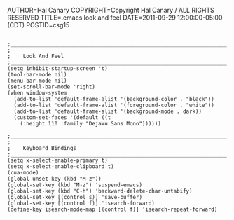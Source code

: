 AUTHOR=Hal Canary
COPYRIGHT=Copyright Hal Canary / ALL RIGHTS RESERVED
TITLE=.emacs look and feel
DATE=2011-09-29 12:00:00-05:00 (CDT)
POSTID=csg15

<pre><code>
;_____________________________________________________________________
;
;	 Look And Feel
;_____________________________________________________________________
(setq inhibit-startup-screen 't)
(tool-bar-mode nil)
(menu-bar-mode nil)
(set-scroll-bar-mode 'right)
(when window-system
  (add-to-list 'default-frame-alist '(background-color . &quot;black&quot;))
  (add-to-list 'default-frame-alist '(foreground-color . &quot;white&quot;))
  (add-to-list 'default-frame-alist '(background-mode . dark))
  (custom-set-faces '(default ((t
    (:height 110 :family &quot;DejaVu Sans Mono&quot;))))))

;_____________________________________________________________________
;
;	 Keyboard Bindings
;_____________________________________________________________________
(setq x-select-enable-primary t)
(setq x-select-enable-clipboard t)
(cua-mode)
(global-unset-key (kbd &quot;M-z&quot;))
(global-set-key (kbd &quot;M-z&quot;) 'suspend-emacs)
(global-set-key (kbd &quot;C-h&quot;) 'backward-delete-char-untabify)
(global-set-key	[(control s)] 'save-buffer)
(global-set-key	[(control f)] 'isearch-forward)
(define-key isearch-mode-map [(control f)] 'isearch-repeat-forward)</code></pre>
